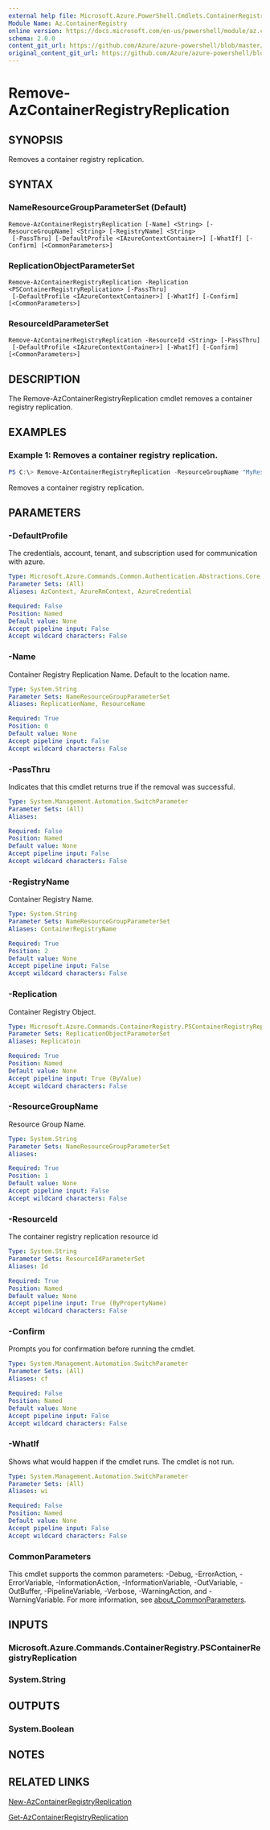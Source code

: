 ```yaml
---
external help file: Microsoft.Azure.PowerShell.Cmdlets.ContainerRegistry.dll-Help.xml
Module Name: Az.ContainerRegistry
online version: https://docs.microsoft.com/en-us/powershell/module/az.containerregistry/remove-azcontainerregistryreplication
schema: 2.0.0
content_git_url: https://github.com/Azure/azure-powershell/blob/master/src/ContainerRegistry/ContainerRegistry/help/Remove-AzContainerRegistryReplication.md
original_content_git_url: https://github.com/Azure/azure-powershell/blob/master/src/ContainerRegistry/ContainerRegistry/help/Remove-AzContainerRegistryReplication.md
---
```


# Remove-AzContainerRegistryReplication

## SYNOPSIS
Removes a container registry replication.

## SYNTAX

### NameResourceGroupParameterSet (Default)
```
Remove-AzContainerRegistryReplication [-Name] <String> [-ResourceGroupName] <String> [-RegistryName] <String>
 [-PassThru] [-DefaultProfile <IAzureContextContainer>] [-WhatIf] [-Confirm] [<CommonParameters>]
```

### ReplicationObjectParameterSet
```
Remove-AzContainerRegistryReplication -Replication <PSContainerRegistryReplication> [-PassThru]
 [-DefaultProfile <IAzureContextContainer>] [-WhatIf] [-Confirm] [<CommonParameters>]
```

### ResourceIdParameterSet
```
Remove-AzContainerRegistryReplication -ResourceId <String> [-PassThru]
 [-DefaultProfile <IAzureContextContainer>] [-WhatIf] [-Confirm] [<CommonParameters>]
```

## DESCRIPTION
The Remove-AzContainerRegistryReplication cmdlet removes a container registry replication.

## EXAMPLES

### Example 1: Removes a container registry replication.
```powershell
PS C:\> Remove-AzContainerRegistryReplication -ResourceGroupName "MyResourceGroup" -RegistryName "MyRegistry" -Name "replication001"
```

Removes a container registry replication.

## PARAMETERS

### -DefaultProfile
The credentials, account, tenant, and subscription used for communication with azure.

```yaml
Type: Microsoft.Azure.Commands.Common.Authentication.Abstractions.Core.IAzureContextContainer
Parameter Sets: (All)
Aliases: AzContext, AzureRmContext, AzureCredential

Required: False
Position: Named
Default value: None
Accept pipeline input: False
Accept wildcard characters: False
```

### -Name
Container Registry Replication Name.
Default to the location name.

```yaml
Type: System.String
Parameter Sets: NameResourceGroupParameterSet
Aliases: ReplicationName, ResourceName

Required: True
Position: 0
Default value: None
Accept pipeline input: False
Accept wildcard characters: False
```

### -PassThru
Indicates that this cmdlet returns true if the removal was successful.

```yaml
Type: System.Management.Automation.SwitchParameter
Parameter Sets: (All)
Aliases:

Required: False
Position: Named
Default value: None
Accept pipeline input: False
Accept wildcard characters: False
```

### -RegistryName
Container Registry Name.

```yaml
Type: System.String
Parameter Sets: NameResourceGroupParameterSet
Aliases: ContainerRegistryName

Required: True
Position: 2
Default value: None
Accept pipeline input: False
Accept wildcard characters: False
```

### -Replication
Container Registry Object.

```yaml
Type: Microsoft.Azure.Commands.ContainerRegistry.PSContainerRegistryReplication
Parameter Sets: ReplicationObjectParameterSet
Aliases: Replicatoin

Required: True
Position: Named
Default value: None
Accept pipeline input: True (ByValue)
Accept wildcard characters: False
```

### -ResourceGroupName
Resource Group Name.

```yaml
Type: System.String
Parameter Sets: NameResourceGroupParameterSet
Aliases:

Required: True
Position: 1
Default value: None
Accept pipeline input: False
Accept wildcard characters: False
```

### -ResourceId
The container registry replication resource id

```yaml
Type: System.String
Parameter Sets: ResourceIdParameterSet
Aliases: Id

Required: True
Position: Named
Default value: None
Accept pipeline input: True (ByPropertyName)
Accept wildcard characters: False
```

### -Confirm
Prompts you for confirmation before running the cmdlet.

```yaml
Type: System.Management.Automation.SwitchParameter
Parameter Sets: (All)
Aliases: cf

Required: False
Position: Named
Default value: None
Accept pipeline input: False
Accept wildcard characters: False
```

### -WhatIf
Shows what would happen if the cmdlet runs.
The cmdlet is not run.

```yaml
Type: System.Management.Automation.SwitchParameter
Parameter Sets: (All)
Aliases: wi

Required: False
Position: Named
Default value: None
Accept pipeline input: False
Accept wildcard characters: False
```

### CommonParameters
This cmdlet supports the common parameters: -Debug, -ErrorAction, -ErrorVariable, -InformationAction, -InformationVariable, -OutVariable, -OutBuffer, -PipelineVariable, -Verbose, -WarningAction, and -WarningVariable. For more information, see [about_CommonParameters](https://go.microsoft.com/fwlink/?LinkID=113216).

## INPUTS

### Microsoft.Azure.Commands.ContainerRegistry.PSContainerRegistryReplication

### System.String

## OUTPUTS

### System.Boolean

## NOTES

## RELATED LINKS

[New-AzContainerRegistryReplication](New-AzContainerRegistryReplication.md)

[Get-AzContainerRegistryReplication](Remove-AzContainerRegistryReplication.md)

